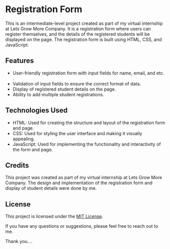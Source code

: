 # Registration Form

This is an intermediate-level project created as part of my virtual internship at Lets Grow More Company. It is a registration form where users can register themselves, and the details of the registered students will be displayed on the page. The registration form is built using HTML, CSS, and JavaScript.

## Features

- User-friendly registration form with input fields for name, email, and etc. .
- Validation of input fields to ensure the correct format of data.
- Display of registered student details on the page.
- Ability to add multiple student registrations.

## Technologies Used

- HTML: Used for creating the structure and layout of the registration form and page.
- CSS: Used for styling the user interface and making it visually appealing.
- JavaScript: Used for implementing the functionality and interactivity of the form and page.

## Credits

This project was created as part of my virtual internship at Lets Grow More Company. The design and implementation of the registration form and display of student details were done by me.

## License

This project is licensed under the [MIT License](https://opensource.org/licenses/MIT).

If you have any questions or suggestions, please feel free to reach out to me.

Thank you....

